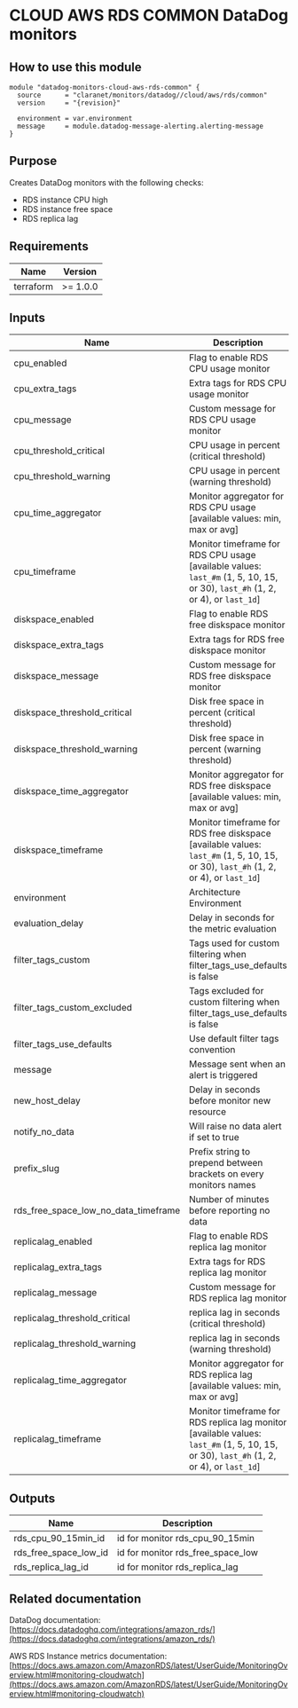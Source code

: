 # CLOUD AWS RDS COMMON DataDog monitors

## How to use this module

```hcl
module "datadog-monitors-cloud-aws-rds-common" {
  source      = "claranet/monitors/datadog//cloud/aws/rds/common"
  version     = "{revision}"

  environment = var.environment
  message     = module.datadog-message-alerting.alerting-message
}

```

## Purpose

Creates DataDog monitors with the following checks:

- RDS instance CPU high
- RDS instance free space
- RDS replica lag

## Requirements

| Name      | Version  |
| --------- | -------- |
| terraform | >= 1.0.0 |

## Inputs

| Name                                 | Description                                                                                                                             | Type           | Default      | Required |
| ------------------------------------ | --------------------------------------------------------------------------------------------------------------------------------------- | -------------- | ------------ | :------: |
| cpu_enabled                          | Flag to enable RDS CPU usage monitor                                                                                                    | `string`       | `"true"`     |    no    |
| cpu_extra_tags                       | Extra tags for RDS CPU usage monitor                                                                                                    | `list(string)` | `[]`         |    no    |
| cpu_message                          | Custom message for RDS CPU usage monitor                                                                                                | `string`       | `""`         |    no    |
| cpu_threshold_critical               | CPU usage in percent (critical threshold)                                                                                               | `string`       | `"90"`       |    no    |
| cpu_threshold_warning                | CPU usage in percent (warning threshold)                                                                                                | `string`       | `"80"`       |    no    |
| cpu_time_aggregator                  | Monitor aggregator for RDS CPU usage [available values: min, max or avg]                                                                | `string`       | `"min"`      |    no    |
| cpu_timeframe                        | Monitor timeframe for RDS CPU usage [available values: `last_#m` (1, 5, 10, 15, or 30), `last_#h` (1, 2, or 4), or `last_1d`]           | `string`       | `"last_15m"` |    no    |
| diskspace_enabled                    | Flag to enable RDS free diskspace monitor                                                                                               | `string`       | `"true"`     |    no    |
| diskspace_extra_tags                 | Extra tags for RDS free diskspace monitor                                                                                               | `list(string)` | `[]`         |    no    |
| diskspace_message                    | Custom message for RDS free diskspace monitor                                                                                           | `string`       | `""`         |    no    |
| diskspace_threshold_critical         | Disk free space in percent (critical threshold)                                                                                         | `string`       | `"10"`       |    no    |
| diskspace_threshold_warning          | Disk free space in percent (warning threshold)                                                                                          | `string`       | `"20"`       |    no    |
| diskspace_time_aggregator            | Monitor aggregator for RDS free diskspace [available values: min, max or avg]                                                           | `string`       | `"min"`      |    no    |
| diskspace_timeframe                  | Monitor timeframe for RDS free diskspace [available values: `last_#m` (1, 5, 10, 15, or 30), `last_#h` (1, 2, or 4), or `last_1d`]      | `string`       | `"last_15m"` |    no    |
| environment                          | Architecture Environment                                                                                                                | `string`       | n/a          |   yes    |
| evaluation_delay                     | Delay in seconds for the metric evaluation                                                                                              | `number`       | `900`        |    no    |
| filter_tags_custom                   | Tags used for custom filtering when filter_tags_use_defaults is false                                                                   | `string`       | `"*"`        |    no    |
| filter_tags_custom_excluded          | Tags excluded for custom filtering when filter_tags_use_defaults is false                                                               | `string`       | `""`         |    no    |
| filter_tags_use_defaults             | Use default filter tags convention                                                                                                      | `string`       | `"true"`     |    no    |
| message                              | Message sent when an alert is triggered                                                                                                 | `any`          | n/a          |   yes    |
| new_host_delay                       | Delay in seconds before monitor new resource                                                                                            | `number`       | `300`        |    no    |
| notify_no_data                       | Will raise no data alert if set to true                                                                                                 | `bool`         | `true`       |    no    |
| prefix_slug                          | Prefix string to prepend between brackets on every monitors names                                                                       | `string`       | `""`         |    no    |
| rds_free_space_low_no_data_timeframe | Number of minutes before reporting no data                                                                                              | `string`       | `30`         |    no    |
| replicalag_enabled                   | Flag to enable RDS replica lag monitor                                                                                                  | `string`       | `"true"`     |    no    |
| replicalag_extra_tags                | Extra tags for RDS replica lag monitor                                                                                                  | `list(string)` | `[]`         |    no    |
| replicalag_message                   | Custom message for RDS replica lag monitor                                                                                              | `string`       | `""`         |    no    |
| replicalag_threshold_critical        | replica lag in seconds (critical threshold)                                                                                             | `string`       | `"300"`      |    no    |
| replicalag_threshold_warning         | replica lag in seconds (warning threshold)                                                                                              | `string`       | `"200"`      |    no    |
| replicalag_time_aggregator           | Monitor aggregator for RDS replica lag [available values: min, max or avg]                                                              | `string`       | `"min"`      |    no    |
| replicalag_timeframe                 | Monitor timeframe for RDS replica lag monitor [available values: `last_#m` (1, 5, 10, 15, or 30), `last_#h` (1, 2, or 4), or `last_1d`] | `string`       | `"last_5m"`  |    no    |

## Outputs

| Name                  | Description                       |
| --------------------- | --------------------------------- |
| rds_cpu_90_15min_id   | id for monitor rds_cpu_90_15min   |
| rds_free_space_low_id | id for monitor rds_free_space_low |
| rds_replica_lag_id    | id for monitor rds_replica_lag    |

## Related documentation

DataDog documentation: [https://docs.datadoghq.com/integrations/amazon_rds/](https://docs.datadoghq.com/integrations/amazon_rds/)

AWS RDS Instance metrics documentation: [https://docs.aws.amazon.com/AmazonRDS/latest/UserGuide/MonitoringOverview.html#monitoring-cloudwatch](https://docs.aws.amazon.com/AmazonRDS/latest/UserGuide/MonitoringOverview.html#monitoring-cloudwatch)
